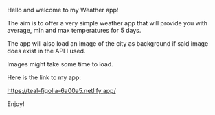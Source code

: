 Hello and welcome to my Weather app!

The aim is to offer a very simple weather app that will provide you with average, min and max temperatures for 5 days.

The app will also load an image of the city as background if said image does exist in the API I used.

Images might take some time to load.

Here is the link to my app:

https://teal-figolla-6a00a5.netlify.app/

Enjoy!
